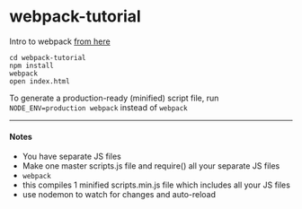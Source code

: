 # webpack-tutorial
Intro to webpack [from here](https://www.youtube.com/watch?annotation_id=annotation_4139363737&amp;feature=iv&amp;src_vid=MhkGQAoc7bc&amp;v=9kJVYpOqcVU)

    cd webpack-tutorial
    npm install
    webpack
    open index.html

To generate a production-ready (minified) script file, run `NODE_ENV=production webpack` instead of `webpack`

---

#### Notes

- You have separate JS files
- Make one master scripts.js file and require() all your separate JS files
- `webpack`
 - this compiles 1 minified scripts.min.js file which includes all your JS files
- use nodemon to watch for changes and auto-reload
